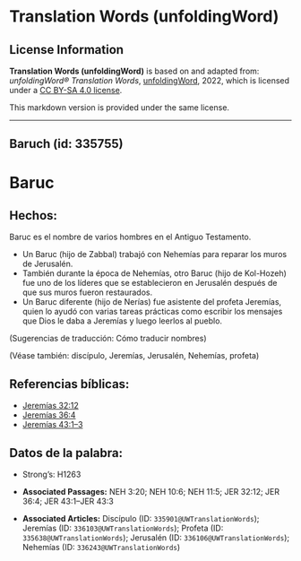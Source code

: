 # Translation Words (unfoldingWord)

## License Information

**Translation Words (unfoldingWord)** is based on and adapted from: _unfoldingWord® Translation Words_, [unfoldingWord](https://unfoldingword.org/utw), 2022, which is licensed under a [CC BY-SA 4.0 license](https://creativecommons.org/licenses/by-sa/4.0/legalcode.en).

This markdown version is provided under the same license.



--------------------------------

## Baruch (id: 335755)

Baruc
=====

Hechos:
-------

Baruc es el nombre de varios hombres en el Antiguo Testamento.

* Un Baruc (hijo de Zabbal) trabajó con Nehemías para reparar los muros de Jerusalén.
* También durante la época de Nehemías, otro Baruc (hijo de Kol\-Hozeh) fue uno de los líderes que se establecieron en Jerusalén después de que sus muros fueron restaurados.
* Un Baruc diferente (hijo de Nerías) fue asistente del profeta Jeremías, quien lo ayudó con varias tareas prácticas como escribir los mensajes que Dios le daba a Jeremías y luego leerlos al pueblo.

(Sugerencias de traducción: Cómo traducir nombres)

(Véase también: discípulo, Jeremías, Jerusalén, Nehemías, profeta)

Referencias bíblicas:
---------------------

* [Jeremías 32:12](https://ref.ly/Jer32:12)
* [Jeremías 36:4](https://ref.ly/Jer36:4)
* [Jeremías 43:1–3](https://ref.ly/Jer43:1-Jer43:3)

Datos de la palabra:
--------------------

* Strong’s: H1263

* **Associated Passages:** NEH 3:20; NEH 10:6; NEH 11:5; JER 32:12; JER 36:4; JER 43:1–JER 43:3
* **Associated Articles:** Discípulo (ID: `335901@UWTranslationWords`); Jeremías (ID: `336103@UWTranslationWords`); Profeta (ID: `335638@UWTranslationWords`); Jerusalén (ID: `336106@UWTranslationWords`); Nehemías (ID: `336243@UWTranslationWords`)

